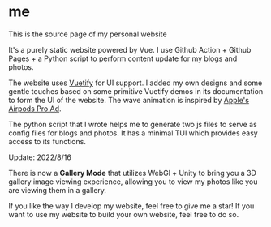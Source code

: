 # me
This is the source page of my personal website

It's a purely static website powered by Vue. I use Github Action + Github Pages + a Python script to perform content update for my blogs and photos.

The website uses [Vuetify](https://vuetifyjs.com/en/) for UI support. I added my own designs and some gentle touches based on some primitive Vuetify demos in its documentation to form the UI of the website. The wave animation is inspired by [Apple's Airpods Pro Ad](https://www.apple.com/airpods-pro/).

The python script that I wrote helps me to generate two js files to serve as config files for blogs and photos. It has a minimal TUI which provides easy access to its functions.

Update: 2022/8/16

There is now a <b>Gallery Mode</b> that utilizes WebGl + Unity to bring you a 3D gallery image viewing experience, allowing you to view my photos like you are viewing them in a gallery.

If you like the way I develop my website, feel free to give me a star! If you want to use my website to build your own website, feel free to do so.
